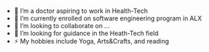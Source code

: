 
- 🔭 I’m a doctor aspiring to work in Health-Tech
- 🌱 I’m currently enrolled on software engineering program in ALX
- 👯 I’m looking to collaborate on ...
- 🤔 I’m looking for guidance in the Heath-Tech field
- ⚡ My hobbies include Yoga, Arts&Crafts, and reading

